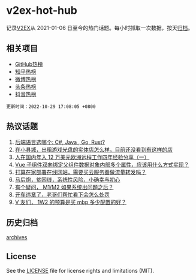 # v2ex-hot-hub

 记录[V2EX](https://www.v2ex.com/)从 2021-01-06 日至今的热门话题。每小时抓取一次数据，按天[归档](archives)。
 
 ## 相关项目

- [GitHub热榜](https://github.com/lonnyzhang423/github-hot-hub)
- [知乎热榜](https://github.com/lonnyzhang423/zhihu-hot-hub)
- [微博热榜](https://github.com/lonnyzhang423/weibo-hot-hub)
- [头条热榜](https://github.com/lonnyzhang423/toutiao-hot-hub)
- [抖音热榜](https://github.com/lonnyzhang423/douyin-hot-hub)


 `更新时间：2022-10-29 17:08:05 +0800`

## 热议话题

1. [后端语言选哪个: C#, Java , Go, Rust?](https://www.v2ex.com/t/890899)
1. [在小县城，出租游戏光盘的实体店怎么样，目前还没看到有这样的店](https://www.v2ex.com/t/890869)
1. [人在国内年入 12 万美元欧洲远程工作四年经验分享（一）](https://www.v2ex.com/t/890820)
1. [Vue 子组件双向绑定父组件数据对象内部多个属性，应该用什么方式实现？](https://www.v2ex.com/t/890909)
1. [打算在家部署在线网站，需要买云服务器做流量转发吗？](https://www.v2ex.com/t/890927)
1. [马后炮，贫困线，系统性风险，小确幸与初心](https://www.v2ex.com/t/890875)
1. [有个疑问， M1/M2 如果系统出问题之后？](https://www.v2ex.com/t/890916)
1. [开车违章了，老哥们帮忙看下会怎么处罚](https://www.v2ex.com/t/890863)
1. [V 友们， 1W2 的预算是买 mbp 多少配置的好？](https://www.v2ex.com/t/890913)

## 历史归档

[archives](archives)

## License

See the [LICENSE](LICENSE) file for license rights and limitations (MIT).
